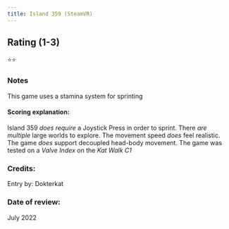 ```yaml
---
title: Island 359 (SteamVR)
---
```


## Rating (1-3)
⭐⭐

### Notes
This game uses a stamina system for sprinting

#### Scoring explanation:
Island 359 *does require* a Joystick Press in order to sprint.
There *are multiple* large worlds to explore.
The movement speed *does* feel realistic.
The game *does* support decoupled head-body movement.
The game was tested on a *Valve Index* on the *Kat Walk C1*

### Credits:
Entry by: Dokterkat

### Date of review:
July 2022

